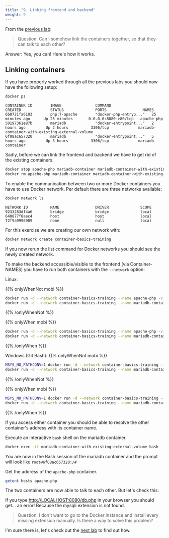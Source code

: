 ```yaml
---
title: "9. Linking frontend and backend"
weight: 9
---
```


From the [previous lab](../08/):

> Question: Can I somehow link the containers together, so that they can talk to each other?

Answer: Yes, you can! Here's how it works.


## Linking containers

If you have properly worked through all the previous labs you should now have the following setup:

```bash
docker ps
```

```
CONTAINER ID        IMAGE               COMMAND                  CREATED             STATUS              PORTS                NAMES
6b0721fa6103        php:7-apache        "docker-php-entryp..."   25 minutes ago      Up 25 minutes       0.0.0.0:8080->80/tcp   apache-php
50197361e87b        mariadb             "docker-entrypoint..."   2 hours ago         Up 2 hours          3306/tcp             mariadb-container-with-existing-external-volume
6f08ac657320        mariadb             "docker-entrypoint..."   5 hours ago         Up 3 hours          3306/tcp             mariadb-container
```

Sadly, before we can link the frontend and backend we have to get rid of the existing containers.

```bash
docker stop apache-php mariadb-container mariadb-container-with-existing-external-volume
docker rm apache-php mariadb-container mariadb-container-with-existing-external-volume
```

To enable the communication between two or more Docker containers you have to use Docker network. Per default there are three networks available:

```bash
docker network ls
```

```
NETWORK ID          NAME                DRIVER              SCOPE
9233283df4a6        bridge              bridge              local
640877f8aec4        host                host                local
72f9a9996909        none                null                local
```

For this exercise we are creating our own network with:

```bash
docker network create container-basics-training
```

If you now rerun the list command for Docker networks you should see the newly created network.

To make the backend accessible/visible to the frontend (via Container-NAMES) you have to run both containers with the `--network` option:

Linux:

{{% onlyWhenNot mobi %}}
```bash
docker run -d --network container-basics-training --name apache-php -v $(pwd)/php-app:/var/www/html -p 8080:80 php:7-apache
docker run -d --network container-basics-training --name mariadb-container-with-existing-external-volume -v volume-mariadb:/var/lib/mysql -e MYSQL_ROOT_PASSWORD=my-secret-pw mariadb
```
{{% /onlyWhenNot %}}

{{% onlyWhen mobi %}}
```bash
docker run -d --network container-basics-training --name apache-php -v $(pwd)/php-app:/var/www/html -p 8080:80 <docker-registry>/puzzle/k8s/kurs/php:7-apache
docker run -d --network container-basics-training --name mariadb-container-with-existing-external-volume -v volume-mariadb:/var/lib/mysql -e MYSQL_ROOT_PASSWORD=my-secret-pw mariadb
```
{{% /onlyWhen %}}

Windows (Git Bash):
{{% onlyWhenNot mobi %}}
```bash
MSYS_NO_PATHCONV=1 docker run -d --network container-basics-training --name apache-php -v $(pwd)/php-app:/var/www/html -p 8080:80 php:7-apache
docker run -d --network container-basics-training --name mariadb-container-with-existing-external-volume -v volume-mariadb:/var/lib/mysql -e MYSQL_ROOT_PASSWORD=my-secret-pw mariadb
```
{{% /onlyWhenNot %}}

{{% onlyWhen mobi %}}
```bash
MSYS_NO_PATHCONV=1 docker run -d --network container-basics-training --name apache-php -v $(pwd)/php-app:/var/www/html -p 8080:80 <docker-registry>/puzzle/k8s/kurs/php:7-apache
docker run -d --network container-basics-training --name mariadb-container-with-existing-external-volume -v volume-mariadb:/var/lib/mysql -e MYSQL_ROOT_PASSWORD=my-secret-pw mariadb
```
{{% /onlyWhen %}}

If you access either container you should be able to resolve the other container's address with its container name.

Execute an interactive `bash` shell on the mariadb container.

``` bash
docker exec -it mariadb-container-with-existing-external-volume bash
```

You are now in the Bash session of the mariadb container and the prompt will look like `root@6f08ac657320:/#`

Get the address of the `apache-php` container.

``` bash
getent hosts apache-php
```

The two containers are now able to talk to each other. But let's check this:

If you type <http://LOCALHOST:8080/db.php> in your browser you should get... an error!
Because the mysqli extension is not found.

> Question: I don't want to go to the Docker instance and install every missing extension manually. Is there a way to solve this problem?

I'm sure there is, let's check out the [next lab](../10/) to find out how.
